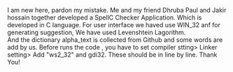 I am new here, pardon my mistake. Me and my friend Dhruba Paul and Jakir hossain together developed a SpellC Checker Application.
Which is developed in C language. 
For user interface we haved use WIN_32 anf for generating suggestion, We have used Levenshtein Lagorithm.  
And the dictionary alpha_text is collected from Github and some words are add by us. 
Before runs the code , you have to set compiler stting> Linker setting> Add "ws2_32" and gdi32. These should be in line by line.
Thank You!
